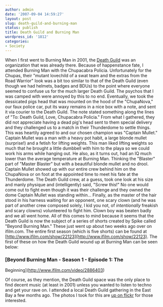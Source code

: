 ```yaml
---
author: admin
date: '2007-09-04 14:59:27'
layout: post
slug: death-guild-and-burning-man
status: publish
title: Death Guild and Burning Man
wordpress_id: '1812'
categories:
- Society
---
```


When I first went to Burning Man in 2001, the [Death
Guild](http://www.deathguild.com/) was an organization that was already
there. Because of happenstance fate, I attended Burning Man with the
Chupacabra Policia. Unfortunately for the Chupas, their "mutant
lovechild of a swat team and the extras from the Road Warrior" look was
a bit too similar to that of the Death Guild (even though we had
helmets, badges and BDUs) to the point where everyone seemed to confuse
us for the much larger Death Guild. The psychos that I was camped with
were annoyed by this to no end. Eventually, we took the dessicated pigs
head that was mounted on the hood of the "ChupaNova," our faux police
car, put its waxy remains in a nice box with a note, and sent it via
courier to the Death Guild. The note stated something along the lines of
"To: Death Guild, Love, Chupacabra Policia." From what I gathered, they
did not appreciate having a dead pig's head sent to them special
delivery and they challenged us to a match in their Thunderdome to
settle things. This was heartily agreed to and our chosen champion was
"Captain Mullet." Captain Mullet was a man with a heavy pot habit, a
large blonde mullet (surprise!) and a fetish for lifting weights. This
man liked lifting weights so much that he brought a little dumbbell with
him to the playa so we could work his arms while hanging out. He also,
as it turns out, had an IQ much lower than the average temperature at
Burning Man. Thinking the "Blaster" part of "Master Blaster" but with a
beautiful blonde mullet and no drool. Captain Mullet showed up with our
entire crew behind him on the ChupaNova or on foot at the appointed time
to meet his fate at the Thunderdome. The Death Guild crew, at a guess,
took one look at his size and manly physique and (intelligently) said,
"Screw this!" No one would come out to fight even though it was their
challenge and they owned the dome Captain Mullet was standing within...
Finally, as the master of the hair stood in his harness waiting for an
opponent, one scary clown (and he was part of another crew composed
solely, I kid you not, of *intentionally* freakish and scary clowns)
volunteered to fight him. Clown boy was beaten badly and we all went
home. All of this comes to mind because it seems that the Death Guild is
now the subject of a series of shorts created by Spike called "Beyond
Burning Man." These just went up about two weeks ago over on ifilm.com.
The entire first season (which is five shorts) can be found at
[http://www.ifilm.com/show/22123](http://www.ifilm.com/show/22123). The
first of these on how the Death Guild wound up at Burning Man can be
seen below:

### [Beyond Burning Man - Season 1 - Episode 1: The
Beginning](http://www.ifilm.com/video/2886403)

Of course, as they mention, the Death Guild space was the only place to
find decent music (at least in 2001) unless you wanted to listen to
techno and get your rave on. I attended a local Death Guild gathering in
the East Bay a few months ago. The photos I took for this are [up on
flickr](http://www.flickr.com/photos/albill/sets/72157600235070227/) for
those interested.
